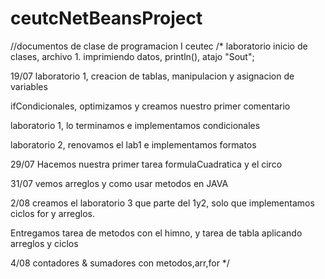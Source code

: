# ceutcNetBeansProject
//documentos de clase de programacion I ceutec
/*
laboratorio inicio de clases, archivo 1. imprimiendo datos, println(), atajo "Sout"; 

19/07 laboratorio 1, creacion de tablas, manipulacion y asignacion de variables 

ifCondicionales, optimizamos y creamos nuestro primer comentario

laboratorio 1, lo terminamos e implementamos condicionales

laboratorio 2, renovamos el lab1 e implementamos formatos

29/07 Hacemos nuestra primer tarea formulaCuadratica y el circo

31/07 vemos arreglos y como usar metodos en JAVA 

2/08 creamos el laboratorio 3 que parte del 1y2, solo que implementamos ciclos for y arreglos.

Entregamos tarea de metodos con el himno, y tarea de tabla aplicando arreglos y ciclos

4/08 contadores & sumadores con metodos,arr,for
*/
